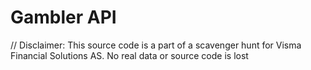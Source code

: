 # Gambler API

// Disclaimer: This source code is a part of a scavenger hunt for Visma Financial Solutions AS. No real data or source code is lost
